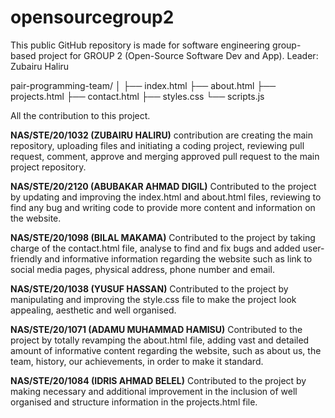# opensourcegroup2
This public GitHub repository is made for software engineering group-based project for GROUP 2 (Open-Source Software Dev and App). Leader: Zubairu Haliru

pair-programming-team/
│
├── index.html
├── about.html
├── projects.html
├── contact.html
├── styles.css
└── scripts.js

All the contribution to this project.

**NAS/STE/20/1032 (ZUBAIRU HALIRU)** contribution are creating the main repository, uploading files and initiating a coding project, reviewing pull request, comment, approve and merging approved pull request to the main project repository.

**NAS/STE/20/2120 (ABUBAKAR AHMAD DIGIL)** Contributed to the project by updating and improving the index.html and about.html files, reviewing to find any bug and writing code to provide more content and information on the website.

**NAS/STE/20/1098 (BILAL MAKAMA)** Contributed to the project by taking charge of the contact.html file, analyse to find and fix bugs and added user-friendly and informative information regarding the website such as link to social media pages, physical address, phone number and email.

**NAS/STE/20/1038 (YUSUF HASSAN)** Contributed to the project by manipulating and improving the style.css file to make the project look appealing, aesthetic and well organised.

**NAS/STE/20/1071 (ADAMU MUHAMMAD HAMISU)** Contributed to the project by totally revamping the about.html file, adding vast and detailed amount of informative content regarding the website, such as about us, the team, history, our achievements, in order to make it standard.

**NAS/STE/20/1084 (IDRIS AHMAD BELEL)** Contributed to the project by making necessary and additional improvement in the inclusion of well organised and structure information in the projects.html file.
